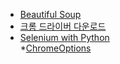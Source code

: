  * [Beautiful Soup](https://www.crummy.com/software/BeautifulSoup/bs4/doc/)
 * [크롬 드라이버 다운로드](https://sites.google.com/a/chromium.org/chromedriver/downloads)
 * [Selenium with Python](https://selenium-python.readthedocs.io/)  
 *[ChromeOptions](https://sites.google.com/a/chromium.org/chromedriver/capabilities)
